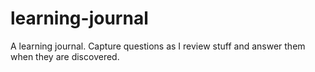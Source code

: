 # learning-journal
A learning journal. Capture questions as I review stuff and answer them when they are discovered. 

